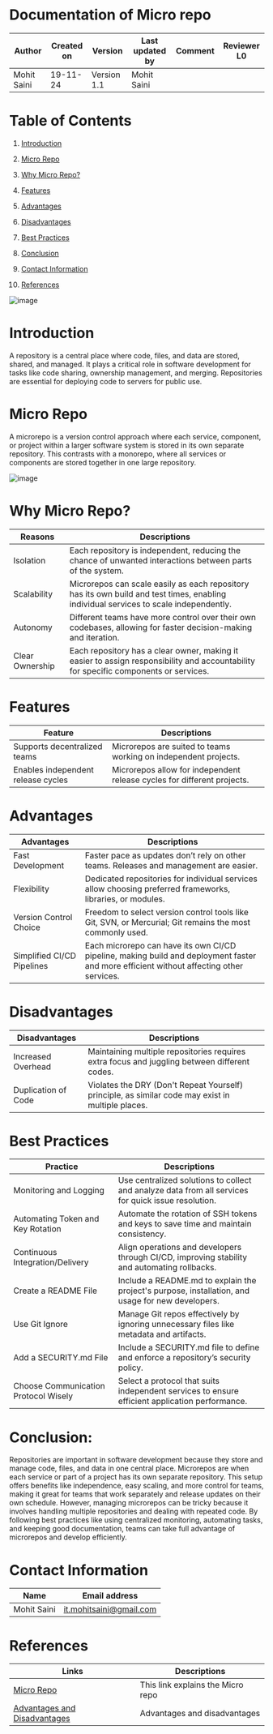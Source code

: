 
# **Documentation of Micro repo**

| **Author** | **Created on** | **Version** | **Last updated by** | **Comment** | **Reviewer L0** |
|------------|-------------|-----------|--------------|-------------|-----------|
| Mohit Saini | 19-11-24 | Version 1.1 | Mohit Saini |  |  |

# **Table of Contents**

1.  [Introduction](#introduction)

2.  [Micro Repo](#micro-repo)

3.  [Why Micro Repo?](#why-micro-repo)

4.  [Features](#features)

5.  [Advantages](#advantages)

6.  [Disadvantages](#disadvantages)

7.  [Best Practices](#best-practices)

8.  [Conclusion](#best-practices)

9.  [Contact Information](#contact-information)

10. [References](#references)

![image](https://github.com/user-attachments/assets/42114c80-1200-4b0c-81d5-ed0872a474b5)


# Introduction

A repository is a central place where code, files, and data are stored,
shared, and managed. It plays a critical role in software development
for tasks like code sharing, ownership management, and merging.
Repositories are essential for deploying code to servers for public use.

# Micro Repo

A microrepo is a version control approach where each service, component,
or project within a larger software system is stored in its own separate
repository. This contrasts with a monorepo, where all services or
components are stored together in one large repository.

![image](https://github.com/user-attachments/assets/95407199-ac24-4cce-b423-48e0e2819481)


# Why Micro Repo?

| **Reasons** | **Descriptions** |
|-----------------------|-------------------------------------------------|
| Isolation | Each repository is independent, reducing the chance of unwanted interactions between parts of the system. |
| Scalability | Microrepos can scale easily as each repository has its own build and test times, enabling individual services to scale independently. |
| Autonomy | Different teams have more control over their own codebases, allowing for faster decision-making and iteration. |
| Clear Ownership | Each repository has a clear owner, making it easier to assign responsibility and accountability for specific components or services. |

# Features

| **Feature** | **Descriptions** |
|-----------------------|-------------------------------------------------|
| Supports decentralized teams | Microrepos are suited to teams working on independent projects. |
| Enables independent release cycles | Microrepos allow for independent release cycles for different projects. |

# Advantages

| **Advantages** | **Descriptions** |
|-----------------------|-------------------------------------------------|
| Fast Development | Faster pace as updates don’t rely on other teams. Releases and management are easier. |
| Flexibility | Dedicated repositories for individual services allow choosing preferred frameworks, libraries, or modules. |
| Version Control Choice | Freedom to select version control tools like Git, SVN, or Mercurial; Git remains the most commonly used. |
| Simplified CI/CD Pipelines | Each microrepo can have its own CI/CD pipeline, making build and deployment faster and more efficient without affecting other services. |

# Disadvantages

| **Disadvantages** | **Descriptions** |
|-----------------------|-------------------------------------------------|
| Increased Overhead | Maintaining multiple repositories requires extra focus and juggling between different codes. |
| Duplication of Code | Violates the DRY (Don't Repeat Yourself) principle, as similar code may exist in multiple places. |

# Best Practices

| **Practice** | **Descriptions** |
|-------------------------|-----------------------------------------------|
| Monitoring and Logging | Use centralized solutions to collect and analyze data from all services for quick issue resolution. |
| Automating Token and Key Rotation | Automate the rotation of SSH tokens and keys to save time and maintain consistency. |
| Continuous Integration/Delivery | Align operations and developers through CI/CD, improving stability and automating rollbacks. |
| Create a README File | Include a README.md to explain the project's purpose, installation, and usage for new developers. |
| Use Git Ignore | Manage Git repos effectively by ignoring unnecessary files like metadata and artifacts. |
| Add a SECURITY.md File | Include a SECURITY.md file to define and enforce a repository’s security policy. |
| Choose Communication Protocol Wisely | Select a protocol that suits independent services to ensure efficient application performance. |

# Conclusion:

Repositories are important in software development because they store
and manage code, files, and data in one central place. Microrepos are
when each service or part of a project has its own separate repository.
This setup offers benefits like independence, easy scaling, and more
control for teams, making it great for teams that work separately and
release updates on their own schedule. However, managing microrepos can
be tricky because it involves handling multiple repositories and dealing
with repeated code. By following best practices like using centralized
monitoring, automating tasks, and keeping good documentation, teams can
take full advantage of microrepos and develop efficiently.

# Contact Information

| **Name**    | **Email address**       |
|-------------|-------------------------|
| Mohit Saini | it.mohitsaini@gmail.com |

# References

| **Links** | **Descriptions** |
|---------------------------------------------------------|---------------|
| [Micro Repo](https://apoorv-tomar.medium.com/a-better-understanding-of-micro-rep-vs-mono-repo-a9f31f1e20fe#:~:text=The%20micro%20repository%20enables%20fast,Code%20Reusability.) | This link explains the Micro repo |
| [Advantages and Disadvantages](https://www.linkedin.com/pulse/navigating-codebase-management-monorepo-vs-microrepo-rajeev-barnwal-u318f) | Advantages and disadvantages |
